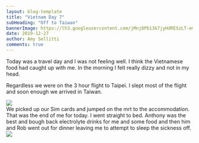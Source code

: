 ```yaml
---
layout: blog-template
title: "Vietnam Day 7"
subHeading: "Off to Taiwan"
bannerImage: https://lh3.googleusercontent.com/jMnj8Pb13k7jyHdRESzLT-emTRiuD0tGVH-oU3MuaN1xlh6Ds0e-9dq6DaaSfTcXlBbHXfJLTblMEPNAzNAg2AvIT46vs-oxB9llipaO39kEnt4NSogmBvOj5NoMxtPYYgh01NrZjq7KdY8UNUgmiOfQXqSztXdBxYjaMweascgqVg4MBwK1vW8DAeMlOlBsAIrTCcginP2mOTp5mSL3-jRTtgvwjClGplVOdYgxcoNNOVMILC77bcxrB6gU3r6Fqoxhy6NK4u4G2bDBREdXfVsxdVe8QcW5lQbo7SQ7SSXh6kMSk0RuBTQ0PRcrvB0ks3cxmCh1n2ln1qC1qARDg3BqIGalp1oRCjg-GTDTAM8ksdJz8lLiWUyXmMtlnpgv9JdJczEOQanG_d-KY1KyMaMJjWaORyh5MZhg3pM8K-s3GMTT0Tp_XilyWAQhEPvV5QR82wVZZSuCT6wtvbno7t83t4UFdeQsMYwZXLOVETleM11KDURKWfSDrwr2rkU665MEAB6KiTk9afeC-AyUaoSwgoom1U_8z9fEj9UAF7gD--WWGgVDAbDzAM2EUYEisew3hYuIkvCaAHEwK08wvXk-zAwkBwvhzf_JMCxSvs0tNYRsEa7cya09Y1gY-BCSbJppDUqLRVg1fsiFbhLRFHE95S8aETt9n_ktdLk4NoVBGsNQSdgolD0wRcNSWrf27BNp7Yfrc_DBd7VtWe5l_HLeTV0NNTdzi6npMma1CFVBpUe58A=w960-h600-no
date: 2019-12-27
author: Amy Sellitti
comments: true
---
```


Today was a travel day and I was not feeling well. I think the Vietnamese food had caught up with me. In the morning I felt really dizzy and not in my head.

Regardless we were on the 3 hour flight to Taipei. I slept most of the flight and soon enough we arrived in Taiwan. 
<div class="center-image"><img src="https://lh3.googleusercontent.com/DHKctiod5U2lHA8FTf2cbbtT_3jbz8tSAODHpbDwi3J7ROXVg02drEZQtLTeLr47OcN1kiWWzGHQs-ev84hDdrhbQMxv5k6HUdFdd7ykNO_NbQhOGv5xH6muBalzLranfXZYYb8dkCtxuozOhfxo2SQT3sDm17P67rQEiyazYjcWZZS5bpZ8Hzy6Esom_RfgZ9v00FnSkFTDtuqQz0CYQUdjGchYIqCasbra1TJQ7tRceacTs-Vo2FB19AbM9BjfekcBL_Y45VnE5NSBhLzI2K5XEk0jDRN02Ez5-7TFIn7EMG2XK4nMilkD3xHJrEvXRuP4HWitF1ZlcBaauhgp-Lay6Saui2NhvyB_dpNEJ-w7GfuduV8qrDtFcfI7FKZFdvxdgmH5etd309ZGSrw3bbTuC5Z7yXizAYdMcc9_ODJOU0EidVGGJ3sIgBivcFdWt-hEf7fGZG1zpLJD3qNqi-rZJrehuuo05cbLNQNqlUFy43dWGcplTYx62B0oFOBchOI9LQyN24W4WD3Zykl85Wx1WzfCbOY-Nm-LzWCnTpw9yxmMbD8qlHuHDYaoRhmUC1qCiqC7I3v5ZhIG203eFLa2gABj-Xt13tAx5b0TpZ4cTcTvfr4A454v6fdGETCdBBNmL7g3Kdqo69noMMF--KchqCVCKDYcY3ocAKjsLUNFkZQ6HCULf6raiseTcs_mmrTckBLpG9YuupA8qzQ2KSc4N5CL-GKROELJueDeo9LK9EJdIA=w603-h804-no" /></div>
We picked up our Sim cards and jumped on the mrt to the accommodation. That was the end of me for today. I went straight to bed. Anthony was the best and bough back electrolyte drinks for me and some food and then him and Rob went out for dinner leaving me to attempt to sleep the sickness off. 

<div class="center-image"><img src="https://lh3.googleusercontent.com/eWAT3CMEAvtFMWEJcY6YrWh3F_Li_5nAn6JEsXIZK_k8eDwRKKfkaLZ48p5b8oyKJO_43hPM5jelWshRs5CwKrmkUW7kH1CMKPt48iMiIc5Pum38ePGR422F3xsZFwDJRDN1oQiVOXJO8BTYD2z6gDWJGGedFEk3jB8-ljs4-ZNREKnf3z_zasWvCrNxs9xPQ6BnMOPeybs3Uvb0JcOHL6jrdiZ9q4lZjRz1iKBJh87NHMxuqg0Ez2qWvYRltrgJD7yz39oNW1hjyPs1ItxJ8m0b4P2b0V86NLF59dMw03VjSaW6QvfKzS8tb18sqD7UEMrAJ-GPz2v6xXa98UniubDC33YILt13b0KQ9F-X8LHeA8Lubh8xBGs9beAJ9MoT3HcOzJyfS7he115WRNWRg6no7iBY4LsE4FBvOMTRXWaD6m9Z04bzHhSqZ1XR8UY8jV-PnhVasRJxrzHGtg3ojnEDT45d8AZL4rcAJ_IGP5S6TT5AHy10v1yBlvt4LAoCJW84Q2v9ILxaqw5v9PNY0mvTnbujeOvRfDQyE_VV_SkuxjPTJldRW07KY_SgkSCH5gMa4-E2cAui_aZcHoQ_-Lq-rNe9eXAmHs5Wf3eIr1ISNZKdv1f0enbv6q57JwLGcd9D4j9M1tqNevLPoJ7EdqTVnxpbzjUw36NmNEL0mhPd7cfkWG82EXvlYtb6vvG4MjABIpP9LwapqJW2I0FEswMn14Z89BQh9bcbYDlor4BOvrUB-g=w960-h720-no" /></div>
